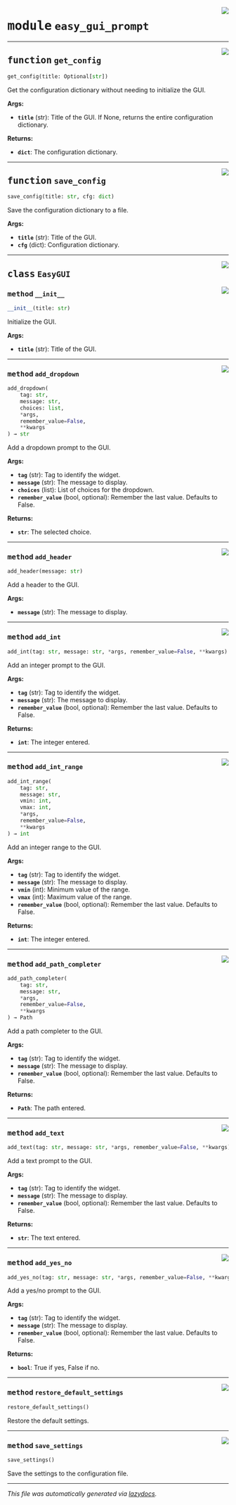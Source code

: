 <!-- markdownlint-disable -->

<a href="../easy_gui_prompt/easy_gui_prompt.py#L0"><img align="right" style="float:right;" src="https://img.shields.io/badge/-source-cccccc?style=flat-square"></a>

# <kbd>module</kbd> `easy_gui_prompt`





---

<a href="../easy_gui_prompt/easy_gui_prompt.py#L17"><img align="right" style="float:right;" src="https://img.shields.io/badge/-source-cccccc?style=flat-square"></a>

## <kbd>function</kbd> `get_config`

```python
get_config(title: Optional[str])
```

Get the configuration dictionary without needing to initialize the GUI. 



**Args:**
 
 - <b>`title`</b> (str):  Title of the GUI. If None, returns the entire configuration dictionary. 



**Returns:**
 
 - <b>`dict`</b>:  The configuration dictionary. 


---

<a href="../easy_gui_prompt/easy_gui_prompt.py#L44"><img align="right" style="float:right;" src="https://img.shields.io/badge/-source-cccccc?style=flat-square"></a>

## <kbd>function</kbd> `save_config`

```python
save_config(title: str, cfg: dict)
```

Save the configuration dictionary to a file. 



**Args:**
 
 - <b>`title`</b> (str):  Title of the GUI. 
 - <b>`cfg`</b> (dict):  Configuration dictionary. 


---

<a href="../easy_gui_prompt/easy_gui_prompt.py#L62"><img align="right" style="float:right;" src="https://img.shields.io/badge/-source-cccccc?style=flat-square"></a>

## <kbd>class</kbd> `EasyGUI`




<a href="../easy_gui_prompt/easy_gui_prompt.py#L63"><img align="right" style="float:right;" src="https://img.shields.io/badge/-source-cccccc?style=flat-square"></a>

### <kbd>method</kbd> `__init__`

```python
__init__(title: str)
```

Initialize the GUI. 



**Args:**
 
 - <b>`title`</b> (str):  Title of the GUI. 




---

<a href="../easy_gui_prompt/easy_gui_prompt.py#L150"><img align="right" style="float:right;" src="https://img.shields.io/badge/-source-cccccc?style=flat-square"></a>

### <kbd>method</kbd> `add_dropdown`

```python
add_dropdown(
    tag: str,
    message: str,
    choices: list,
    *args,
    remember_value=False,
    **kwargs
) → str
```

Add a dropdown prompt to the GUI. 



**Args:**
 
 - <b>`tag`</b> (str):  Tag to identify the widget. 
 - <b>`message`</b> (str):  The message to display. 
 - <b>`choices`</b> (list):  List of choices for the dropdown. 
 - <b>`remember_value`</b> (bool, optional):  Remember the last value. Defaults to False. 



**Returns:**
 
 - <b>`str`</b>:  The selected choice. 

---

<a href="../easy_gui_prompt/easy_gui_prompt.py#L85"><img align="right" style="float:right;" src="https://img.shields.io/badge/-source-cccccc?style=flat-square"></a>

### <kbd>method</kbd> `add_header`

```python
add_header(message: str)
```

Add a header to the GUI. 



**Args:**
 
 - <b>`message`</b> (str):  The message to display. 

---

<a href="../easy_gui_prompt/easy_gui_prompt.py#L188"><img align="right" style="float:right;" src="https://img.shields.io/badge/-source-cccccc?style=flat-square"></a>

### <kbd>method</kbd> `add_int`

```python
add_int(tag: str, message: str, *args, remember_value=False, **kwargs) → int
```

Add an integer prompt to the GUI. 



**Args:**
 
 - <b>`tag`</b> (str):  Tag to identify the widget. 
 - <b>`message`</b> (str):  The message to display. 
 - <b>`remember_value`</b> (bool, optional):  Remember the last value. Defaults to False. 



**Returns:**
 
 - <b>`int`</b>:  The integer entered. 

---

<a href="../easy_gui_prompt/easy_gui_prompt.py#L217"><img align="right" style="float:right;" src="https://img.shields.io/badge/-source-cccccc?style=flat-square"></a>

### <kbd>method</kbd> `add_int_range`

```python
add_int_range(
    tag: str,
    message: str,
    vmin: int,
    vmax: int,
    *args,
    remember_value=False,
    **kwargs
) → int
```

Add an integer range to the GUI. 



**Args:**
 
 - <b>`tag`</b> (str):  Tag to identify the widget. 
 - <b>`message`</b> (str):  The message to display. 
 - <b>`vmin`</b> (int):  Minimum value of the range. 
 - <b>`vmax`</b> (int):  Maximum value of the range. 
 - <b>`remember_value`</b> (bool, optional):  Remember the last value. Defaults to False. 



**Returns:**
 
 - <b>`int`</b>:  The integer entered. 

---

<a href="../easy_gui_prompt/easy_gui_prompt.py#L256"><img align="right" style="float:right;" src="https://img.shields.io/badge/-source-cccccc?style=flat-square"></a>

### <kbd>method</kbd> `add_path_completer`

```python
add_path_completer(
    tag: str,
    message: str,
    *args,
    remember_value=False,
    **kwargs
) → Path
```

Add a path completer to the GUI. 



**Args:**
 
 - <b>`tag`</b> (str):  Tag to identify the widget. 
 - <b>`message`</b> (str):  The message to display. 
 - <b>`remember_value`</b> (bool, optional):  Remember the last value. Defaults to False. 



**Returns:**
 
 - <b>`Path`</b>:  The path entered. 

---

<a href="../easy_gui_prompt/easy_gui_prompt.py#L130"><img align="right" style="float:right;" src="https://img.shields.io/badge/-source-cccccc?style=flat-square"></a>

### <kbd>method</kbd> `add_text`

```python
add_text(tag: str, message: str, *args, remember_value=False, **kwargs) → str
```

Add a text prompt to the GUI. 



**Args:**
 
 - <b>`tag`</b> (str):  Tag to identify the widget. 
 - <b>`message`</b> (str):  The message to display. 
 - <b>`remember_value`</b> (bool, optional):  Remember the last value. Defaults to False. 



**Returns:**
 
 - <b>`str`</b>:  The text entered. 

---

<a href="../easy_gui_prompt/easy_gui_prompt.py#L96"><img align="right" style="float:right;" src="https://img.shields.io/badge/-source-cccccc?style=flat-square"></a>

### <kbd>method</kbd> `add_yes_no`

```python
add_yes_no(tag: str, message: str, *args, remember_value=False, **kwargs) → bool
```

Add a yes/no prompt to the GUI. 



**Args:**
 
 - <b>`tag`</b> (str):  Tag to identify the widget. 
 - <b>`message`</b> (str):  The message to display. 
 - <b>`remember_value`</b> (bool, optional):  Remember the last value. Defaults to False. 



**Returns:**
 
 - <b>`bool`</b>:  True if yes, False if no. 

---

<a href="../easy_gui_prompt/easy_gui_prompt.py#L293"><img align="right" style="float:right;" src="https://img.shields.io/badge/-source-cccccc?style=flat-square"></a>

### <kbd>method</kbd> `restore_default_settings`

```python
restore_default_settings()
```

Restore the default settings. 

---

<a href="../easy_gui_prompt/easy_gui_prompt.py#L287"><img align="right" style="float:right;" src="https://img.shields.io/badge/-source-cccccc?style=flat-square"></a>

### <kbd>method</kbd> `save_settings`

```python
save_settings()
```

Save the settings to the configuration file. 




---

_This file was automatically generated via [lazydocs](https://github.com/ml-tooling/lazydocs)._
